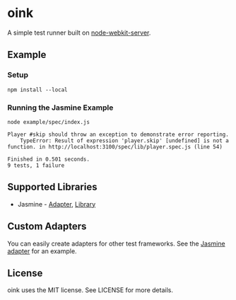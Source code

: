# oink

A simple test runner built on [node-webkit-server](https://github.com/tristandunn/node-webkit-server).

## Example

### Setup

    npm install --local

### Running the Jasmine Example

    node example/spec/index.js

    Player #skip should throw an exception to demonstrate error reporting.
        TypeError: Result of expression 'player.skip' [undefined] is not a function. in http://localhost:3100/spec/lib/player.spec.js (line 54)

    Finished in 0.501 seconds.
    9 tests, 1 failure

## Supported Libraries

* Jasmine - [Adapter](https://github.com/tristandunn/oink/tree/master/lib/adapter/jasmine.js), [Library](https://github.com/pivotal/jasmine)

## Custom Adapters

You can easily create adapters for other test frameworks. See the [Jasmine adapter](https://github.com/tristandunn/oink/tree/master/lib/adapter/jasmine.js) for an example.

## License

oink uses the MIT license. See LICENSE for more details.
